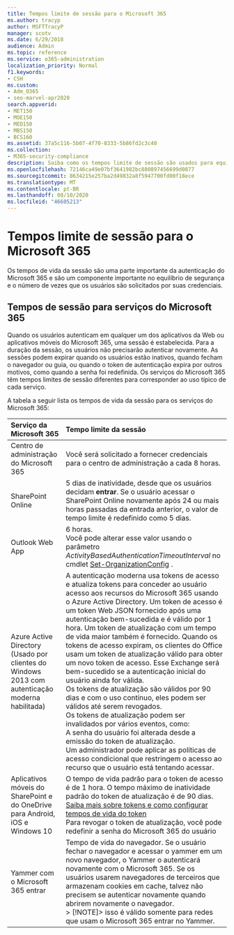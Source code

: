 ```yaml
---
title: Tempos limite de sessão para o Microsoft 365
ms.author: tracyp
author: MSFTTracyP
manager: scotv
ms.date: 6/29/2018
audience: Admin
ms.topic: reference
ms.service: o365-administration
localization_priority: Normal
f1.keywords:
- CSH
ms.custom:
- Adm_O365
- seo-marvel-apr2020
search.appverid:
- MET150
- MOE150
- MED150
- MBS150
- BCS160
ms.assetid: 37a5c116-5b07-4f70-8333-5b86fd2c3c40
ms.collection:
- M365-security-compliance
description: Saiba como os tempos limite de sessão são usados para equilibrar a segurança e a facilidade de acesso nos aplicativos cliente Microsoft 365.
ms.openlocfilehash: 72146ca49e07bf3641982bc880897456699d0877
ms.sourcegitcommit: 8634215e257ba2d49832a8f5947700fd00f18ece
ms.translationtype: MT
ms.contentlocale: pt-BR
ms.lasthandoff: 08/10/2020
ms.locfileid: "46605213"
---
```

# <a name="session-timeouts-for-microsoft-365"></a>Tempos limite de sessão para o Microsoft 365

Os tempos de vida da sessão são uma parte importante da autenticação do Microsoft 365 e são um componente importante no equilíbrio de segurança e o número de vezes que os usuários são solicitados por suas credenciais.
  
## <a name="session-times-for-microsoft-365-services"></a>Tempos de sessão para serviços do Microsoft 365

Quando os usuários autenticam em qualquer um dos aplicativos da Web ou aplicativos móveis do Microsoft 365, uma sessão é estabelecida. Para a duração da sessão, os usuários não precisarão autenticar novamente. As sessões podem expirar quando os usuários estão inativos, quando fecham o navegador ou guia, ou quando o token de autenticação expira por outros motivos, como quando a senha foi redefinida. Os serviços do Microsoft 365 têm tempos limites de sessão diferentes para corresponder ao uso típico de cada serviço.
  
A tabela a seguir lista os tempos de vida da sessão para os serviços do Microsoft 365:
  
|**Serviço da Microsoft 365**|**Tempo limite da sessão**|
|:-----|:-----|
|Centro de administração do Microsoft 365  <br/> |Você será solicitado a fornecer credenciais para o centro de administração a cada 8 horas.  <br/> |
|SharePoint Online  <br/> |5 dias de inatividade, desde que os usuários decidam **entrar**. Se o usuário acessar o SharePoint Online novamente após 24 ou mais horas passadas da entrada anterior, o valor de tempo limite é redefinido como 5 dias.  <br/> |
|Outlook Web App  <br/> |6 horas.  <br/> Você pode alterar esse valor usando o parâmetro _ActivityBasedAuthenticationTimeoutInterval_ no cmdlet [Set-OrganizationConfig](https://go.microsoft.com/fwlink/p/?LinkId=615378) .  <br/> |
|Azure Active Directory  <br/> (Usado por clientes do Windows 2013 com autenticação moderna habilitada)  <br/> | A autenticação moderna usa tokens de acesso e atualiza tokens para conceder ao usuário acesso aos recursos do Microsoft 365 usando o Azure Active Directory. Um token de acesso é um token Web JSON fornecido após uma autenticação bem-sucedida e é válido por 1 hora. Um token de atualização com um tempo de vida maior também é fornecido. Quando os tokens de acesso expiram, os clientes do Office usam um token de atualização válido para obter um novo token de acesso. Esse Exchange será bem-sucedido se a autenticação inicial do usuário ainda for válida.  <br/>  Os tokens de atualização são válidos por 90 dias e com o uso contínuo, eles podem ser válidos até serem revogados.  <br/>  Os tokens de atualização podem ser invalidados por vários eventos, como:  <br/>  A senha do usuário foi alterada desde a emissão do token de atualização.  <br/>  Um administrador pode aplicar as políticas de acesso condicional que restringem o acesso ao recurso que o usuário está tentando acessar.  <br/> |
|Aplicativos móveis do SharePoint e do OneDrive para Android, iOS e Windows 10  <br/> |O tempo de vida padrão para o token de acesso é de 1 hora. O tempo máximo de inatividade padrão do token de atualização é de 90 dias.  <br/> [Saiba mais sobre tokens e como configurar tempos de vida do token](https://docs.microsoft.com/azure/active-directory/active-directory-configurable-token-lifetimes) <br/> Para revogar o token de atualização, você pode redefinir a senha do Microsoft 365 do usuário  <br/> |
|Yammer com o Microsoft 365 entrar  <br/> |Tempo de vida do navegador. Se o usuário fechar o navegador e acessar o yammer em um novo navegador, o Yammer o autenticará novamente com o Microsoft 365. Se os usuários usarem navegadores de terceiros que armazenam cookies em cache, talvez não precisem se autenticar novamente quando abrirem novamente o navegador.  <br/> > [!NOTE]> isso é válido somente para redes que usam o Microsoft 365 entrar no Yammer.           |
   

